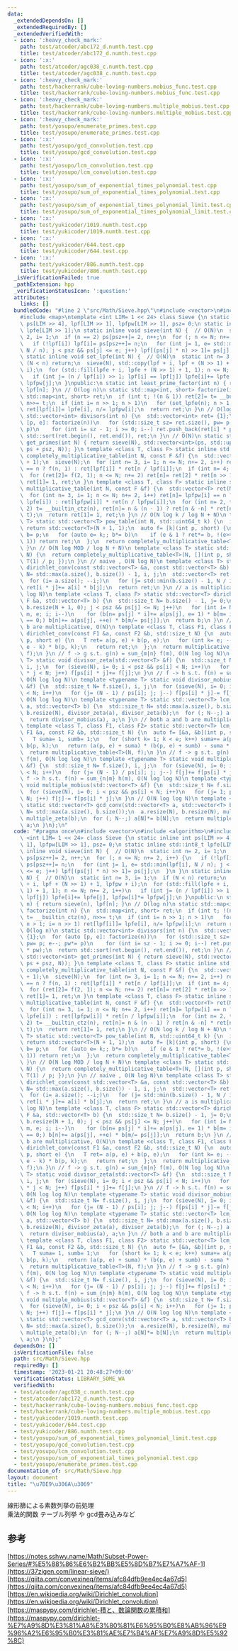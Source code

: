 ```yaml
---
data:
  _extendedDependsOn: []
  _extendedRequiredBy: []
  _extendedVerifiedWith:
  - icon: ':heavy_check_mark:'
    path: test/atcoder/abc172_d.numth.test.cpp
    title: test/atcoder/abc172_d.numth.test.cpp
  - icon: ':x:'
    path: test/atcoder/agc038_c.numth.test.cpp
    title: test/atcoder/agc038_c.numth.test.cpp
  - icon: ':heavy_check_mark:'
    path: test/hackerrank/cube-loving-numbers.mobius_func.test.cpp
    title: test/hackerrank/cube-loving-numbers.mobius_func.test.cpp
  - icon: ':heavy_check_mark:'
    path: test/hackerrank/cube-loving-numbers.multiple_mobius.test.cpp
    title: test/hackerrank/cube-loving-numbers.multiple_mobius.test.cpp
  - icon: ':heavy_check_mark:'
    path: test/yosupo/enumerate_primes.test.cpp
    title: test/yosupo/enumerate_primes.test.cpp
  - icon: ':x:'
    path: test/yosupo/gcd_convolution.test.cpp
    title: test/yosupo/gcd_convolution.test.cpp
  - icon: ':x:'
    path: test/yosupo/lcm_convolution.test.cpp
    title: test/yosupo/lcm_convolution.test.cpp
  - icon: ':x:'
    path: test/yosupo/sum_of_exponential_times_polynomial.test.cpp
    title: test/yosupo/sum_of_exponential_times_polynomial.test.cpp
  - icon: ':x:'
    path: test/yosupo/sum_of_exponential_times_polynomial_limit.test.cpp
    title: test/yosupo/sum_of_exponential_times_polynomial_limit.test.cpp
  - icon: ':x:'
    path: test/yukicoder/1019.numth.test.cpp
    title: test/yukicoder/1019.numth.test.cpp
  - icon: ':x:'
    path: test/yukicoder/644.test.cpp
    title: test/yukicoder/644.test.cpp
  - icon: ':x:'
    path: test/yukicoder/886.numth.test.cpp
    title: test/yukicoder/886.numth.test.cpp
  _isVerificationFailed: true
  _pathExtension: hpp
  _verificationStatusIcon: ':question:'
  attributes:
    links: []
  bundledCode: "#line 2 \"src/Math/Sieve.hpp\"\n#include <vector>\n#include <algorithm>\n\
    #include <map>\ntemplate <int LIM= 1 << 24> class Sieve {\n static inline int\
    \ ps[LIM >> 4], lpf[LIM >> 1], lpfpw[LIM >> 1], psz= 0;\n static inline std::int8_t\
    \ lpfe[LIM >> 1];\n static inline void sieve(int N) {  // O(N)\n  static int n=\
    \ 2, i= 1;\n  if (n == 2) ps[psz++]= 2, n++;\n  for (; n <= N; n+= 2, i++) {\n\
    \   if (!lpf[i]) lpf[i]= ps[psz++]= n;\n   for (int j= 1, e= std::min(lpf[i],\
    \ N / n); j < psz && ps[j] <= e; j++) lpf[(ps[j] * n) >> 1]= ps[j];\n  }\n }\n\
    \ static inline void set_lpfe(int N) {  // O(N)\n  static int n= 3, i= 1;\n  if\
    \ (N < n) return;\n  sieve(N), std::copy(lpf + i, lpf + (N >> 1) + 1, lpfpw +\
    \ i);\n  for (std::fill(lpfe + i, lpfe + (N >> 1) + 1, 1); n <= N; n+= 2, i++)\n\
    \   if (int j= (n / lpf[i]) >> 1; lpf[i] == lpf[j]) lpfe[i]+= lpfe[j], lpfpw[i]*=\
    \ lpfpw[j];\n }\npublic:\n static int least_prime_factor(int n) { return sieve(n),\
    \ lpf[n]; }\n // O(log n)\n static std::map<int, short> factorize(int n) {\n \
    \ std::map<int, short> ret;\n  if (int t; !(n & 1)) ret[2]= t= __builtin_ctz(n),\
    \ n>>= t;\n  if (int i= n >> 1; n > 1)\n   for (set_lpfe(n); n > 1; i= n >> 1)\
    \ ret[lpf[i]]= lpfe[i], n/= lpfpw[i];\n  return ret;\n }\n // O(log n)\n static\
    \ std::vector<int> divisors(int n) {\n  std::vector<int> ret= {1};\n  for (auto\
    \ [p, e]: factorize(n))\n   for (std::size_t sz= ret.size(), pw= p; e--; pw*=\
    \ p)\n    for (int i= sz - 1; i >= 0; i--) ret.push_back(ret[i] * pw);\n  return\
    \ std::sort(ret.begin(), ret.end()), ret;\n }\n // O(N)\n static std::vector<int>\
    \ get_primes(int N) { return sieve(N), std::vector<int>(ps, std::upper_bound(ps,\
    \ ps + psz, N)); }\n template <class T, class F> static inline std::vector<T>\
    \ completely_multiplicative_table(int N, const F &f) {\n  std::vector<T> ret(N\
    \ + 1);\n  sieve(N);\n  for (int n= 3, i= 1; n <= N; n+= 2, i++) ret[n]= lpf[i]\
    \ == n ? f(n, 1) : ret[lpf[i]] * ret[n / lpf[i]];\n  if (int n= 4; 2 <= N)\n \
    \  for (ret[2]= f(2, 1); n <= N; n+= 2) ret[n]= ret[2] * ret[n >> 1];\n  return\
    \ ret[1]= 1, ret;\n }\n template <class T, class F> static inline std::vector<T>\
    \ multiplicative_table(int N, const F &f) {\n  std::vector<T> ret(N + 1);\n  set_lpfe(N);\n\
    \  for (int n= 3, i= 1; n <= N; n+= 2, i++) ret[n]= lpfpw[i] == n ? f(lpf[i],\
    \ lpfe[i]) : ret[lpfpw[i]] * ret[n / lpfpw[i]];\n  for (int n= 2, t; n <= N; n+=\
    \ 2) t= __builtin_ctz(n), ret[n]= n & (n - 1) ? ret[n & -n] * ret[n >> t] : f(2,\
    \ t);\n  return ret[1]= 1, ret;\n }\n // O(N log k / log N + N)\n template <class\
    \ T> static std::vector<T> pow_table(int N, std::uint64_t k) {\n  if (k == 0)\
    \ return std::vector<T>(N + 1, 1);\n  auto f= [k](int p, short) {\n   T ret= 1,\
    \ b= p;\n   for (auto e= k;; b*= b)\n    if (e & 1 ? ret*= b, !(e>>= 1) : !(e>>=\
    \ 1)) return ret;\n  };\n  return completely_multiplicative_table<T>(N, f);\n\
    \ }\n // O(N log MOD / log N + N)\n template <class T> static std::vector<T> inv_table(int\
    \ N) {\n  return completely_multiplicative_table<T>(N, [](int p, short) { return\
    \ T(1) / p; });\n }\n // naive , O(N log N)\n template <class T> static std::vector<T>\
    \ dirichlet_conv(const std::vector<T> &a, const std::vector<T> &b) {\n  std::size_t\
    \ N= std::max(a.size(), b.size()) - 1, i, j;\n  std::vector<T> ret(N + 1, 0);\n\
    \  for (i= a.size(); --i;)\n   for (j= std::min(b.size() - 1, N / i); j; j--)\
    \ ret[i * j]+= a[i] * b[j];\n  return ret;\n }\n // a is multiplicative, O(N log\
    \ log N)\n template <class T, class F> static std::vector<T> dirichlet_conv(const\
    \ F &a, std::vector<T> b) {\n  std::size_t N= b.size() - 1, j= 0;\n  for (sieve(N),\
    \ b.resize(N + 1, 0); j < psz && ps[j] <= N; j++)\n   for (int i= N / ps[j], n,\
    \ m, e; i; i--)\n    for (b[n= ps[j] * i]+= a(ps[j], e= 1) * b[m= i]; m % ps[j]\
    \ == 0;) b[n]+= a(ps[j], ++e) * b[m/= ps[j]];\n  return b;\n }\n // both a and\
    \ b are multiplicative, O(N)\n template <class T, class F1, class F2> static std::vector<T>\
    \ dirichlet_conv(const F1 &a, const F2 &b, std::size_t N) {\n  auto f= [&a, &b](int\
    \ p, short e) {\n   T ret= a(p, e) + b(p, e);\n   for (int k= e; --k;) ret+= a(p,\
    \ e - k) * b(p, k);\n   return ret;\n  };\n  return multiplicative_table<T>(N,\
    \ f);\n }\n // f -> g s.t. g(n) = sum_{m|n} f(m), O(N log log N)\n template <typename\
    \ T> static void divisor_zeta(std::vector<T> &f) {\n  std::size_t N= f.size(),\
    \ i, j;\n  for (sieve(N), i= 0; i < psz && ps[i] < N; i++)\n   for (j= 1; ps[i]\
    \ * j < N; j++) f[ps[i] * j]+= f[j];\n }\n // f -> h s.t. f(n) = sum_{m|n} h(m),\
    \ O(N log log N)\n template <typename T> static void divisor_mobius(std::vector<T>\
    \ &f) {\n  std::size_t N= f.size(), i, j;\n  for (sieve(N), i= 0; i < psz && ps[i]\
    \ < N; i++)\n   for (j= (N - 1) / ps[i]; j; j--) f[ps[i] * j]-= f[j];\n }\n //\
    \ O(N log log N)\n template <typename T> static std::vector<T> lcm_conv(std::vector<T>\
    \ a, std::vector<T> b) {\n  std::size_t N= std::max(a.size(), b.size());\n  a.resize(N),\
    \ b.resize(N), divisor_zeta(a), divisor_zeta(b);\n  for (; N--;) a[N]*= b[N];\n\
    \  return divisor_mobius(a), a;\n }\n // both a and b are multiplicative, O(N)\n\
    \ template <class T, class F1, class F2> static std::vector<T> lcm_conv(const\
    \ F1 &a, const F2 &b, std::size_t N) {\n  auto f= [&a, &b](int p, short e) {\n\
    \   T suma= 1, sumb= 1;\n   for (short k= 1; k < e; k++) suma+= a(p, k), sumb+=\
    \ b(p, k);\n   return (a(p, e) + suma) * (b(p, e) + sumb) - suma * sumb;\n  };\n\
    \  return multiplicative_table<T>(N, f);\n }\n // f -> g s.t. g(n) = sum_{n|m}\
    \ f(m), O(N log log N)\n template <typename T> static void multiple_zeta(std::vector<T>\
    \ &f) {\n  std::size_t N= f.size(), i, j;\n  for (sieve(N), i= 0; i < psz && ps[i]\
    \ < N; i++)\n   for (j= (N - 1) / ps[i]; j; j--) f[j]+= f[ps[i] * j];\n }\n //\
    \ f -> h s.t. f(n) = sum_{n|m} h(m), O(N log log N)\n template <typename T> static\
    \ void multiple_mobius(std::vector<T> &f) {\n  std::size_t N= f.size(), i, j;\n\
    \  for (sieve(N), i= 0; i < psz && ps[i] < N; i++)\n   for (j= 1; ps[i] * j <\
    \ N; j++) f[j]-= f[ps[i] * j];\n }\n // O(N log log N)\n template <typename T>\
    \ static std::vector<T> gcd_conv(std::vector<T> a, std::vector<T> b) {\n  std::size_t\
    \ N= std::max(a.size(), b.size());\n  a.resize(N), b.resize(N), multiple_zeta(a),\
    \ multiple_zeta(b);\n  for (; N--;) a[N]*= b[N];\n  return multiple_mobius(a),\
    \ a;\n }\n};\n"
  code: "#pragma once\n#include <vector>\n#include <algorithm>\n#include <map>\ntemplate\
    \ <int LIM= 1 << 24> class Sieve {\n static inline int ps[LIM >> 4], lpf[LIM >>\
    \ 1], lpfpw[LIM >> 1], psz= 0;\n static inline std::int8_t lpfe[LIM >> 1];\n static\
    \ inline void sieve(int N) {  // O(N)\n  static int n= 2, i= 1;\n  if (n == 2)\
    \ ps[psz++]= 2, n++;\n  for (; n <= N; n+= 2, i++) {\n   if (!lpf[i]) lpf[i]=\
    \ ps[psz++]= n;\n   for (int j= 1, e= std::min(lpf[i], N / n); j < psz && ps[j]\
    \ <= e; j++) lpf[(ps[j] * n) >> 1]= ps[j];\n  }\n }\n static inline void set_lpfe(int\
    \ N) {  // O(N)\n  static int n= 3, i= 1;\n  if (N < n) return;\n  sieve(N), std::copy(lpf\
    \ + i, lpf + (N >> 1) + 1, lpfpw + i);\n  for (std::fill(lpfe + i, lpfe + (N >>\
    \ 1) + 1, 1); n <= N; n+= 2, i++)\n   if (int j= (n / lpf[i]) >> 1; lpf[i] ==\
    \ lpf[j]) lpfe[i]+= lpfe[j], lpfpw[i]*= lpfpw[j];\n }\npublic:\n static int least_prime_factor(int\
    \ n) { return sieve(n), lpf[n]; }\n // O(log n)\n static std::map<int, short>\
    \ factorize(int n) {\n  std::map<int, short> ret;\n  if (int t; !(n & 1)) ret[2]=\
    \ t= __builtin_ctz(n), n>>= t;\n  if (int i= n >> 1; n > 1)\n   for (set_lpfe(n);\
    \ n > 1; i= n >> 1) ret[lpf[i]]= lpfe[i], n/= lpfpw[i];\n  return ret;\n }\n //\
    \ O(log n)\n static std::vector<int> divisors(int n) {\n  std::vector<int> ret=\
    \ {1};\n  for (auto [p, e]: factorize(n))\n   for (std::size_t sz= ret.size(),\
    \ pw= p; e--; pw*= p)\n    for (int i= sz - 1; i >= 0; i--) ret.push_back(ret[i]\
    \ * pw);\n  return std::sort(ret.begin(), ret.end()), ret;\n }\n // O(N)\n static\
    \ std::vector<int> get_primes(int N) { return sieve(N), std::vector<int>(ps, std::upper_bound(ps,\
    \ ps + psz, N)); }\n template <class T, class F> static inline std::vector<T>\
    \ completely_multiplicative_table(int N, const F &f) {\n  std::vector<T> ret(N\
    \ + 1);\n  sieve(N);\n  for (int n= 3, i= 1; n <= N; n+= 2, i++) ret[n]= lpf[i]\
    \ == n ? f(n, 1) : ret[lpf[i]] * ret[n / lpf[i]];\n  if (int n= 4; 2 <= N)\n \
    \  for (ret[2]= f(2, 1); n <= N; n+= 2) ret[n]= ret[2] * ret[n >> 1];\n  return\
    \ ret[1]= 1, ret;\n }\n template <class T, class F> static inline std::vector<T>\
    \ multiplicative_table(int N, const F &f) {\n  std::vector<T> ret(N + 1);\n  set_lpfe(N);\n\
    \  for (int n= 3, i= 1; n <= N; n+= 2, i++) ret[n]= lpfpw[i] == n ? f(lpf[i],\
    \ lpfe[i]) : ret[lpfpw[i]] * ret[n / lpfpw[i]];\n  for (int n= 2, t; n <= N; n+=\
    \ 2) t= __builtin_ctz(n), ret[n]= n & (n - 1) ? ret[n & -n] * ret[n >> t] : f(2,\
    \ t);\n  return ret[1]= 1, ret;\n }\n // O(N log k / log N + N)\n template <class\
    \ T> static std::vector<T> pow_table(int N, std::uint64_t k) {\n  if (k == 0)\
    \ return std::vector<T>(N + 1, 1);\n  auto f= [k](int p, short) {\n   T ret= 1,\
    \ b= p;\n   for (auto e= k;; b*= b)\n    if (e & 1 ? ret*= b, !(e>>= 1) : !(e>>=\
    \ 1)) return ret;\n  };\n  return completely_multiplicative_table<T>(N, f);\n\
    \ }\n // O(N log MOD / log N + N)\n template <class T> static std::vector<T> inv_table(int\
    \ N) {\n  return completely_multiplicative_table<T>(N, [](int p, short) { return\
    \ T(1) / p; });\n }\n // naive , O(N log N)\n template <class T> static std::vector<T>\
    \ dirichlet_conv(const std::vector<T> &a, const std::vector<T> &b) {\n  std::size_t\
    \ N= std::max(a.size(), b.size()) - 1, i, j;\n  std::vector<T> ret(N + 1, 0);\n\
    \  for (i= a.size(); --i;)\n   for (j= std::min(b.size() - 1, N / i); j; j--)\
    \ ret[i * j]+= a[i] * b[j];\n  return ret;\n }\n // a is multiplicative, O(N log\
    \ log N)\n template <class T, class F> static std::vector<T> dirichlet_conv(const\
    \ F &a, std::vector<T> b) {\n  std::size_t N= b.size() - 1, j= 0;\n  for (sieve(N),\
    \ b.resize(N + 1, 0); j < psz && ps[j] <= N; j++)\n   for (int i= N / ps[j], n,\
    \ m, e; i; i--)\n    for (b[n= ps[j] * i]+= a(ps[j], e= 1) * b[m= i]; m % ps[j]\
    \ == 0;) b[n]+= a(ps[j], ++e) * b[m/= ps[j]];\n  return b;\n }\n // both a and\
    \ b are multiplicative, O(N)\n template <class T, class F1, class F2> static std::vector<T>\
    \ dirichlet_conv(const F1 &a, const F2 &b, std::size_t N) {\n  auto f= [&a, &b](int\
    \ p, short e) {\n   T ret= a(p, e) + b(p, e);\n   for (int k= e; --k;) ret+= a(p,\
    \ e - k) * b(p, k);\n   return ret;\n  };\n  return multiplicative_table<T>(N,\
    \ f);\n }\n // f -> g s.t. g(n) = sum_{m|n} f(m), O(N log log N)\n template <typename\
    \ T> static void divisor_zeta(std::vector<T> &f) {\n  std::size_t N= f.size(),\
    \ i, j;\n  for (sieve(N), i= 0; i < psz && ps[i] < N; i++)\n   for (j= 1; ps[i]\
    \ * j < N; j++) f[ps[i] * j]+= f[j];\n }\n // f -> h s.t. f(n) = sum_{m|n} h(m),\
    \ O(N log log N)\n template <typename T> static void divisor_mobius(std::vector<T>\
    \ &f) {\n  std::size_t N= f.size(), i, j;\n  for (sieve(N), i= 0; i < psz && ps[i]\
    \ < N; i++)\n   for (j= (N - 1) / ps[i]; j; j--) f[ps[i] * j]-= f[j];\n }\n //\
    \ O(N log log N)\n template <typename T> static std::vector<T> lcm_conv(std::vector<T>\
    \ a, std::vector<T> b) {\n  std::size_t N= std::max(a.size(), b.size());\n  a.resize(N),\
    \ b.resize(N), divisor_zeta(a), divisor_zeta(b);\n  for (; N--;) a[N]*= b[N];\n\
    \  return divisor_mobius(a), a;\n }\n // both a and b are multiplicative, O(N)\n\
    \ template <class T, class F1, class F2> static std::vector<T> lcm_conv(const\
    \ F1 &a, const F2 &b, std::size_t N) {\n  auto f= [&a, &b](int p, short e) {\n\
    \   T suma= 1, sumb= 1;\n   for (short k= 1; k < e; k++) suma+= a(p, k), sumb+=\
    \ b(p, k);\n   return (a(p, e) + suma) * (b(p, e) + sumb) - suma * sumb;\n  };\n\
    \  return multiplicative_table<T>(N, f);\n }\n // f -> g s.t. g(n) = sum_{n|m}\
    \ f(m), O(N log log N)\n template <typename T> static void multiple_zeta(std::vector<T>\
    \ &f) {\n  std::size_t N= f.size(), i, j;\n  for (sieve(N), i= 0; i < psz && ps[i]\
    \ < N; i++)\n   for (j= (N - 1) / ps[i]; j; j--) f[j]+= f[ps[i] * j];\n }\n //\
    \ f -> h s.t. f(n) = sum_{n|m} h(m), O(N log log N)\n template <typename T> static\
    \ void multiple_mobius(std::vector<T> &f) {\n  std::size_t N= f.size(), i, j;\n\
    \  for (sieve(N), i= 0; i < psz && ps[i] < N; i++)\n   for (j= 1; ps[i] * j <\
    \ N; j++) f[j]-= f[ps[i] * j];\n }\n // O(N log log N)\n template <typename T>\
    \ static std::vector<T> gcd_conv(std::vector<T> a, std::vector<T> b) {\n  std::size_t\
    \ N= std::max(a.size(), b.size());\n  a.resize(N), b.resize(N), multiple_zeta(a),\
    \ multiple_zeta(b);\n  for (; N--;) a[N]*= b[N];\n  return multiple_mobius(a),\
    \ a;\n }\n};"
  dependsOn: []
  isVerificationFile: false
  path: src/Math/Sieve.hpp
  requiredBy: []
  timestamp: '2023-01-21 20:48:27+09:00'
  verificationStatus: LIBRARY_SOME_WA
  verifiedWith:
  - test/atcoder/agc038_c.numth.test.cpp
  - test/atcoder/abc172_d.numth.test.cpp
  - test/hackerrank/cube-loving-numbers.mobius_func.test.cpp
  - test/hackerrank/cube-loving-numbers.multiple_mobius.test.cpp
  - test/yukicoder/1019.numth.test.cpp
  - test/yukicoder/644.test.cpp
  - test/yukicoder/886.numth.test.cpp
  - test/yosupo/sum_of_exponential_times_polynomial_limit.test.cpp
  - test/yosupo/gcd_convolution.test.cpp
  - test/yosupo/lcm_convolution.test.cpp
  - test/yosupo/sum_of_exponential_times_polynomial.test.cpp
  - test/yosupo/enumerate_primes.test.cpp
documentation_of: src/Math/Sieve.hpp
layout: document
title: "\u7BE9\u306A\u3069"
---
```

線形篩による素数列挙の前処理 \
乗法的関数 テーブル列挙 や gcd畳み込みなど
## 参考
[https://notes.sshwy.name/Math/Subset-Power-Series/#%E5%88%86%E6%B2%BB%E5%8D%B7%E7%A7%AF-1](https://37zigen.com/linear-sieve/) \
[https://qiita.com/convexineq/items/afc84dfb9ee4ec4a67d5](https://qiita.com/convexineq/items/afc84dfb9ee4ec4a67d5) \
[https://en.wikipedia.org/wiki/Dirichlet_convolution](https://en.wikipedia.org/wiki/Dirichlet_convolution) \
[https://maspypy.com/dirichlet-積と、数論関数の累積和](https://maspypy.com/dirichlet-%E7%A9%8D%E3%81%A8%E3%80%81%E6%95%B0%E8%AB%96%E9%96%A2%E6%95%B0%E3%81%AE%E7%B4%AF%E7%A9%8D%E5%92%8C)